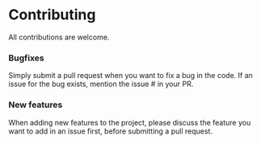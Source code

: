 # Contributing
All contributions are welcome.

### Bugfixes
Simply submit a pull request when you want to fix a bug in the code.
If an issue for the bug exists, mention the issue # in your PR.

### New features
When adding new features to the project, please discuss the feature you
want to add in an issue first, before submitting a pull request.
